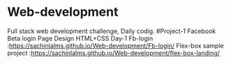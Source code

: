 # Web-development
Full stack web development challenge, Daily codig.
#Project-1
Facebook Beta login Page Design
HTML+CSS
Day-1
Fb-login :https://sachinlalms.github.io/Web-development/Fb-login/
Flex-box sample project :https://sachinlalms.github.io/Web-development/flex-box-landing/
